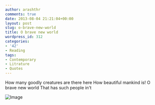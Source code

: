 ```yaml
---
author: arashthr
comments: true
date: 2013-08-04 21:21:04+00:00
layout: post
slug: o-brave-new-world
title: O brave new world
wordpress_id: 312
categories:
- '42'
- Reading
tags:
- Contemporary
- Litrature
- Quotes
---
```


How many goodly creatures are there here
How beautiful mankind is! O brave new world
That has such people in't


![![Image](http://arashthr.files.wordpress.com/2013/08/huxley2.jpg?w=240)](http://arashthr.files.wordpress.com/2013/08/huxley2.jpg)
